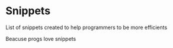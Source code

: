# Snippets
List of snippets created to help programmers to be more efficients

Beacuse progs love snippets
